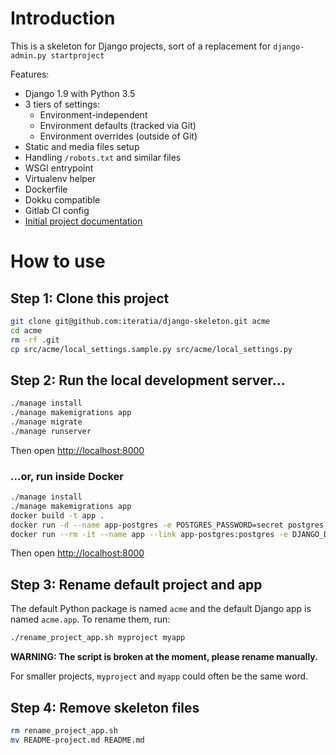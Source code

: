 # Introduction

This is a skeleton for Django projects, sort of a replacement for `django-admin.py startproject`

Features:

* Django 1.9 with Python 3.5
* 3 tiers of settings:
	* Environment-independent
	* Environment defaults (tracked via Git)
	* Environment overrides (outside of Git)
* Static and media files setup
* Handling `/robots.txt` and similar files
* WSGI entrypoint
* Virtualenv helper
* Dockerfile
* Dokku compatible
* Gitlab CI config
* [Initial project documentation](README-project.md)

# How to use

## Step 1: Clone this project

```bash
git clone git@github.com:iteratia/django-skeleton.git acme
cd acme
rm -rf .git
cp src/acme/local_settings.sample.py src/acme/local_settings.py
```

## Step 2: Run the local development server...

```bash
./manage install
./manage makemigrations app
./manage migrate
./manage runserver
```

Then open <http://localhost:8000>

### ...or, run inside Docker

```bash
./manage install
./manage makemigrations app
docker build -t app .
docker run -d --name app-postgres -e POSTGRES_PASSWORD=secret postgres
docker run --rm -it --name app --link app-postgres:postgres -e DJANGO_DEBUG=1 -v $(pwd)/var/media:/app/var/media -p 8000:80 app
```

Then open <http://localhost:8000>

## Step 3: Rename default project and app

The default Python package is named `acme` and the default Django app is named `acme.app`. To rename them, run:

```bash
./rename_project_app.sh myproject myapp
```

**WARNING: The script is broken at the moment, please rename manually.**

For smaller projects, `myproject` and `myapp` could often be the same word.

## Step 4: Remove skeleton files

```bash
rm rename_project_app.sh
mv README-project.md README.md
```
